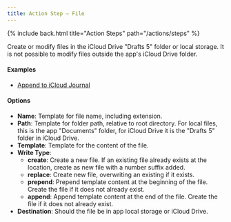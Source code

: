 ```yaml
---
title: Action Step – File
---
```


{% include back.html title="Action Steps" path="/actions/steps" %}

Create or modify files in the iCloud Drive "Drafts 5" folder or local storage. It is not possible to modify files outside the app's iCloud Drive folder.

#### Examples

- [Append to iCloud Journal](http://actions.getdrafts.com/a/1EY)

#### Options

- **Name**: Template for file name, including extension.
- **Path**: Template for folder path, relative to root directory. For local files, this is the app "Documents" folder, for iCloud Drive it is the "Drafts 5" folder in iCloud Drive.
- **Template**: Template for the content of the file.
- **Write Type**:
  - **create**: Create a new file. If an existing file already exists at the location, create as new file with a number suffix added.
  - **replace**: Create new file, overwriting an existing if it exists.
  - **prepend**: Prepend template content at the beginning of the file. Create the file if it does not already exist.
  - **append**: Append template content at the end of the file. Create the file if it does not already exist.
- **Destination**: Should the file be in app local storage or iCloud Drive.
